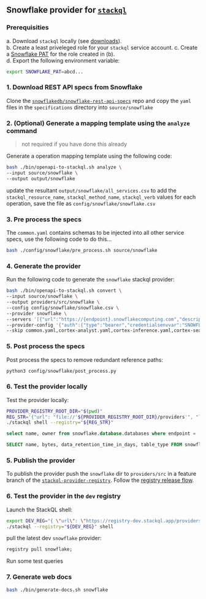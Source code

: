 ## Snowflake provider for [`stackql`](https://github.com/stackql/stackql)

### Prerequisities

a. Download `stackql` locally (see [downloads](https://stackql.io/downloads)).  
b. Create a least priveleged role for your `stackql` service account.
c. Create a [Snowflake PAT](https://docs.snowflake.com/developer-guide/snowflake-rest-api/authentication#using-a-programmatic-access-token-pat) for the role created in (b).  
d. Export the following environment variable: 

```bash
export SNOWFLAKE_PAT=abcd...
```

### 1. Download REST API specs from Snowflake

Clone the [`snowflakedb/snowflake-rest-api-specs`](https://github.com/snowflakedb/snowflake-rest-api-specs) repo and copy the `yaml` files in the `specifications` directory into `source/snowflake`

### 2. (Optional) Generate a mapping template using the `analyze` command

> not required if you have done this already

Generate a operation mapping template using the following code:

```bash
bash ./bin/openapi-to-stackql.sh analyze \
--input source/snowflake \
--output output/snowflake
```

update the resultant `output/snowflake/all_services.csv` to add the `stackql_resource_name`, `stackql_method_name`, `stackql_verb` values for each operation, save the file as `config/snowflake/snowflake.csv`

### 3. Pre process the specs

The `common.yaml` contains schemas to be injected into all other service specs, use the following code to do this...

```bash
bash ./config/snowflake/pre_process.sh source/snowflake
```

### 4. Generate the provider

Run the following code to generate the `snowflake` stackql provider:

```bash
bash ./bin/openapi-to-stackql.sh convert \
--input source/snowflake \
--output providers/src/snowflake \
--config config/snowflake/snowflake.csv \
--provider snowflake \
--servers '[{"url":"https://{endpoint}.snowflakecomputing.com","description":"Multi-tenant Snowflake endpoint","variables":{"endpoint":{"default":"orgid-acctid","description":"Organization and Account Name"}}}]' \
--provider-config '{"auth":{"type":"bearer","credentialsenvvar":"SNOWFLAKE_PAT" }}' \
--skip common.yaml,cortex-analyst.yaml,cortex-inference.yaml,cortex-search-service.yaml
```
### 5. Post process the specs
Post process the specs to remove redundant reference paths:

```bash
python3 config/snowflake/post_process.py
```

### 6. Test the provider locally

Test the provider locally:

```bash
PROVIDER_REGISTRY_ROOT_DIR="$(pwd)"
REG_STR='{"url": "file://'${PROVIDER_REGISTRY_ROOT_DIR}/providers'", "localDocRoot": "'${PROVIDER_REGISTRY_ROOT_DIR}/providers'", "verifyConfig": {"nopVerify": true}}'
./stackql shell --registry="${REG_STR}"
```

```sql
select name, owner from snowflake.database.databases where endpoint = 'OKXVNMC-VH34026';

SELECT name, bytes, data_retention_time_in_days, table_type FROM snowflake.table.tables WHERE database_name = 'SNOWFLAKE_SAMPLE_DATA' AND schema_name = 'TPCH_SF10' AND endpoint = 'OKXVNMC-VH34026' order by bytes DESC;
```

### 5. Publish the provider

To publish the provider push the `snowflake` dir to `providers/src` in a feature branch of the [`stackql-provider-registry`](https://github.com/stackql/stackql-provider-registry).  Follow the [registry release flow](https://github.com/stackql/stackql-provider-registry/blob/dev/docs/build-and-deployment.md).

### 6. Test the provider in the `dev` registry

Launch the StackQL shell:

```bash
export DEV_REG="{ \"url\": \"https://registry-dev.stackql.app/providers\" }"
./stackql --registry="${DEV_REG}" shell
```

pull the latest dev `snowflake` provider:

```sql
registry pull snowflake;
```

Run some test queries

### 7. Generate web docs

```bash
bash ./bin/generate-docs.sh snowflake
```

